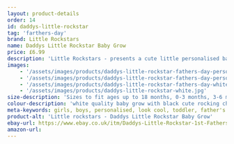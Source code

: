 ```yaml
---
layout: product-details
order: 14
id: daddys-little-rockstar
tag: 'farthers-day'
brand: Little Rockstars
name: Daddys Little Rockstar Baby Grow
price: £6.99
description: 'Little Rockstars - presents a cute little personalised baby grow with rocking character text for your little ones on Fathers day.'
images: 
    - '/assets/images/products/daddys-little-rockstar-fathers-day-personalised-girl-white.jpg'
    - '/assets/images/products/daddys-little-rockstar-fathers-day-personalised-boy-white.jpg'
    - '/assets/images/products/daddys-little-rockstar-fathers-day-white.jpg'
    - '/assets/images/products/daddys-little-rockstar-white.jpg'
size-description: 'Sizes to fit ages up to 18 months, 0-3 months, 3-6 months, 6-12 months and 12-18 months'
colour-description: 'white quality baby grow with black cute rocking character text'
meta-keywords: girls, boys, personalised, look cool, toddler, father's day
product-alt: 'Little rockstars - Daddys Little Rockstar Baby Grow'
ebay-url: https://www.ebay.co.uk/itm/Daddys-Little-Rockstar-1st-Fathers-Day-Personalised-Baby-Grow-Bodysuit-Vest/313117902899?hash=item48e7480833:g:cDQAAOSwdzZe6R0Q
amazon-url: 
---
```

